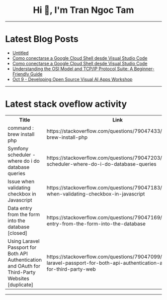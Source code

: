 <h1 align="center">Hi 👋, I'm Tran Ngoc Tam</h1>

---

# Latest Blog Posts 
<!-- BLOG-POST-LIST:START -->
- [Untitled](https://dev.to/kayrarti_2312/untitled-j1l)
- [Como conectarse a Google Cloud Shell desde Visual Studio Code](https://dev.to/jondotsoy/como-conectarse-a-google-cloud-shell-desde-visual-studio-code-57kh)
- [Como conectarse a Google Cloud Shell desde Visual Studio Code](https://dev.to/jondotsoy/como-conectarse-a-google-cloud-shell-desde-visual-studio-code-2l11)
- [Understanding the OSI Model and TCP/IP Protocol Suite: A Beginner-Friendly Guide](https://dev.to/akansh_pandeyap_041d5b/understanding-the-osi-model-and-tcpip-protocol-suite-a-beginner-friendly-guide-45kc)
- [Oct 9 - Developing Open Source Visual AI Apps Workshop](https://dev.to/voxel51/oct-9-developing-open-source-visual-ai-apps-workshop-2l5j)
<!-- BLOG-POST-LIST:END -->

---

# Latest stack oveflow activity
<table>
  <tr><th>Title</th><th>Link</th></tr>
  <!-- STACKOVERFLOW:START --><tr><td>command : brew install php</td><td>https://stackoverflow.com/questions/79047433/command-brew-install-php</td></tr><tr><td>Symfony scheduler - where do i do database queries</td><td>https://stackoverflow.com/questions/79047203/symfony-scheduler-where-do-i-do-database-queries</td></tr><tr><td>Issue when validating checkbox in Javascript</td><td>https://stackoverflow.com/questions/79047183/issue-when-validating-checkbox-in-javascript</td></tr><tr><td>Data entry from the form into the database [closed]</td><td>https://stackoverflow.com/questions/79047169/data-entry-from-the-form-into-the-database</td></tr><tr><td>Using Laravel Passport for Both API Authentication and OAuth for Third-Party Websites [duplicate]</td><td>https://stackoverflow.com/questions/79047099/using-laravel-passport-for-both-api-authentication-and-oauth-for-third-party-web</td></tr><!-- STACKOVERFLOW:END -->
</table>

---


